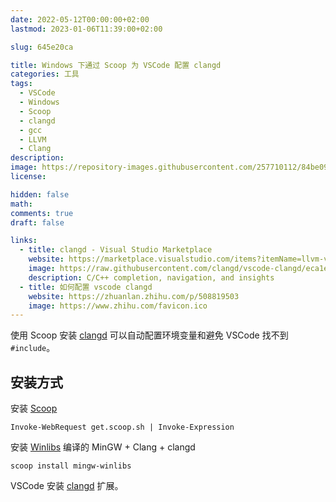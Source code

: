 ```yaml
---
date: 2022-05-12T00:00:00+02:00
lastmod: 2023-01-06T11:39:00+02:00

slug: 645e20ca

title: Windows 下通过 Scoop 为 VSCode 配置 clangd
categories: 工具
tags:
  - VSCode
  - Windows
  - Scoop
  - clangd
  - gcc
  - LLVM
  - Clang
description:
image: https://repository-images.githubusercontent.com/257710112/84be0900-849d-11ea-855a-6b304dddf63a
license:

hidden: false
math:
comments: true
draft: false

links:
  - title: clangd - Visual Studio Marketplace
    website: https://marketplace.visualstudio.com/items?itemName=llvm-vs-code-extensions.vscode-clangd
    image: https://raw.githubusercontent.com/clangd/vscode-clangd/eca1e05a39c4e987dca6247d825dfbe92fd5996f/icon.png
    description: C/C++ completion, navigation, and insights
  - title: 如何配置 vscode clangd
    website: https://zhuanlan.zhihu.com/p/508819503
    image: https://www.zhihu.com/favicon.ico
---
```


使用 Scoop 安装 [clangd](https://clangd.llvm.org/) 可以自动配置环境变量和避免 VSCode 找不到 `#include`。

<!--more-->

## 安装方式

安装 [Scoop](https://scoop.sh/)

```shell
Invoke-WebRequest get.scoop.sh | Invoke-Expression
```

安装 [Winlibs](https://winlibs.com/) 编译的 MinGW + Clang + clangd

```shell
scoop install mingw-winlibs
```

VSCode 安装 [clangd](https://marketplace.visualstudio.com/items?itemName=llvm-vs-code-extensions.vscode-clangd) 扩展。

